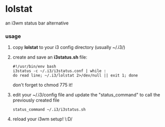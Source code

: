 # lolstat
an i3wm status bar alternative

### usage

1.  copy <b>lolstat</b> to your i3 config directory (usually ~/.i3/)

2.  create and save an <b>i3status.sh</b> file:

        #!/usr/bin/env bash
        i3status -c ~/.i3/i3status.conf | while :
        do read line; ~/.i3/lolstat 2>/dev/null || exit 1; done

    don't forget to chmod 775 it!

3.  edit your ~/.i3/config file and update the "status_command" to call the previously created file

        status_command ~/.i3/i3status.sh

4.  reload your i3wm setup! \\:D/
